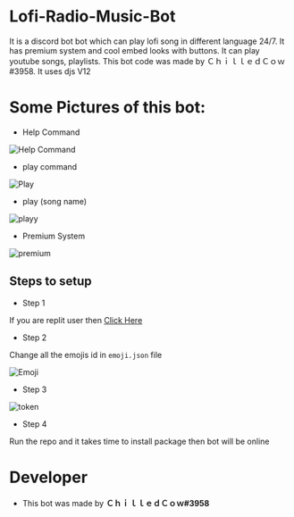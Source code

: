 # Lofi-Radio-Music-Bot
It is a discord bot bot which can play lofi song in different language 24/7. It has premium system and cool embed looks with buttons. It can play youtube songs, playlists. This bot code was made by ＣｈｉｌｌｅｄＣｏｗ#3958. It uses djs V12


# Some Pictures of this bot:

- Help Command

![Help Command](https://media.discordapp.net/attachments/911627187734585413/937639197823602728/unknown.png?width=659&height=434)

- play command

![Play](https://media.discordapp.net/attachments/911627187734585413/937639784870969374/unknown.png)

- play (song name)

![playy](https://media.discordapp.net/attachments/911627187734585413/937640528697249822/unknown.png?width=818&height=434)

- Premium System

![premium](https://media.discordapp.net/attachments/911627187734585413/937641450806595604/unknown.png?width=641&height=434)


## Steps to setup 

- Step 1

If you are replit user then [Click Here](https://github.com/RaccoonHop/LoFi-Discord-Bot)

- Step 2 

Change all the emojis id in `emoji.json` file

![Emoji](https://media.discordapp.net/attachments/899947313357791312/937643161268944916/unknown.png?width=584&height=434)

- Step 3

![token](https://media.discordapp.net/attachments/899947313357791312/937643742561701918/unknown.png)

- Step 4 

Run the repo and it takes time to install package then bot will be online

# Developer
- This bot was made by **ＣｈｉｌｌｅｄＣｏｗ#3958** 



